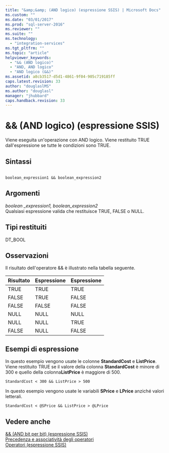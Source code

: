 ```yaml
---
title: "&amp;&amp; (AND logico) (espressione SSIS) | Microsoft Docs"
ms.custom: ""
ms.date: "03/01/2017"
ms.prod: "sql-server-2016"
ms.reviewer: ""
ms.suite: ""
ms.technology: 
  - "integration-services"
ms.tgt_pltfrm: ""
ms.topic: "article"
helpviewer_keywords: 
  - "&& (AND logico)"
  - "AND, AND logico"
  - "AND logico (&&)"
ms.assetid: a8cb3517-d5d1-4861-9f04-905c719185ff
caps.latest.revision: 33
author: "douglaslMS"
ms.author: "douglasl"
manager: "jhubbard"
caps.handback.revision: 33
---
```

# &amp;&amp; (AND logico) (espressione SSIS)
  Viene eseguita un'operazione con AND logico. Viene restituito TRUE dall'espressione se tutte le condizioni sono TRUE.  
  
## Sintassi  
  
```  
  
boolean_expression1 && boolean_expression2  
```  
  
## Argomenti  
 *boolean _expression1, boolean_expression2*  
 Qualsiasi espressione valida che restituisce TRUE, FALSE o NULL.  
  
## Tipi restituiti  
 DT_BOOL  
  
## Osservazioni  
 Il risultato dell'operatore && è illustrato nella tabella seguente.  
  
|Risultato|Espressione|Espressione|  
|------------|----------------|----------------|  
|TRUE|TRUE|TRUE|  
|FALSE|TRUE|FALSE|  
|FALSE|FALSE|FALSE|  
|NULL|NULL|NULL|  
|NULL|NULL|TRUE|  
|FALSE|NULL|FALSE|  
  
## Esempi di espressione  
 In questo esempio vengono usate le colonne **StandardCost** e **ListPrice**. Viene restituito TRUE se il valore della colonna **StandardCost** è minore di 300 e quello della colonna**ListPrice** è maggiore di 500.  
  
```  
StandardCost < 300 && ListPrice > 500  
```  
  
 In questo esempio vengono usate le variabili **SPrice** e **LPrice** anziché valori letterali.  
  
```  
StandardCost < @SPrice && ListPrice > @LPrice  
```  
  
## Vedere anche  
 [&& &#40;AND bit per bit&#41; &#40;espressione SSIS&#41;](../../integration-services/expressions/bitwise-and-ssis-expression.md)   
 [Precedenza e associatività degli operatori](../../integration-services/expressions/operator-precedence-and-associativity.md)   
 [Operatori &#40;espressione SSIS&#41;](../../integration-services/expressions/operators-ssis-expression.md)  
  
  